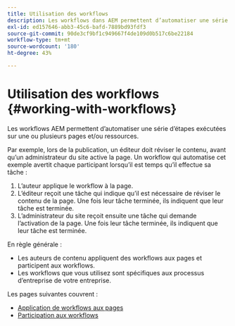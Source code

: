 ```yaml
---
title: Utilisation des workflows
description: Les workflows dans AEM permettent d’automatiser une série d’étapes exécutées sur une page ou une ressource.
exl-id: ed157646-abb3-45c6-bafd-7889bd93fdf3
source-git-commit: 90de3cf9bf1c949667f4de109d0b517c6be22184
workflow-type: tm+mt
source-wordcount: '180'
ht-degree: 43%

---
```


# Utilisation des workflows {#working-with-workflows}

Les workflows AEM permettent d’automatiser une série d’étapes exécutées sur une ou plusieurs pages et/ou ressources.

Par exemple, lors de la publication, un éditeur doit réviser le contenu, avant qu’un administrateur du site active la page. Un workflow qui automatise cet exemple avertit chaque participant lorsqu’il est temps qu’il effectue sa tâche :

1. L’auteur applique le workflow à la page.
1. L’éditeur reçoit une tâche qui indique qu’il est nécessaire de réviser le contenu de la page. Une fois leur tâche terminée, ils indiquent que leur tâche est terminée.
1. L’administrateur du site reçoit ensuite une tâche qui demande l’activation de la page. Une fois leur tâche terminée, ils indiquent que leur tâche est terminée.

En règle générale :

* Les auteurs de contenu appliquent des workflows aux pages et participent aux workflows.
* Les workflows que vous utilisez sont spécifiques aux processus d’entreprise de votre entreprise.

Les pages suivantes couvrent :

* [Application de workflows aux pages](/help/sites-cloud/authoring/workflows/applying.md)
* [Participation aux workflows](/help/sites-cloud/authoring/workflows/participating.md)
